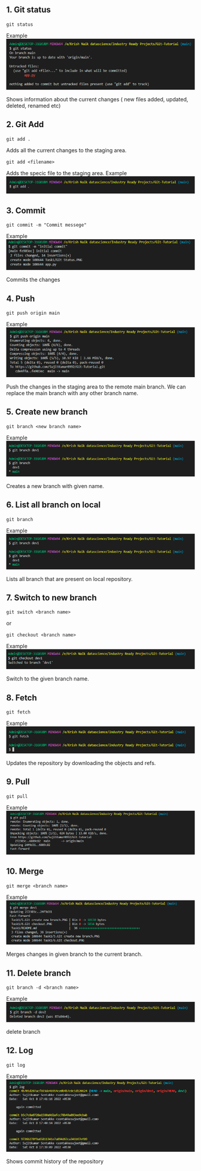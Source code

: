 ## 1. Git status
```
git status
```
Example
![](./1.Git%20Status.PNG)

Shows information about the current changes ( new files added, updated, deleted, renamed etc)

## 2. Git Add
```
git add .
```
Adds all the current changes to the staging area.

```
git add <filename>
```
Adds the specic file to the staging area.
Example
![](./2.Git%20add.PNG)

## 3. Commit
```
git commit -m "Commit messege"
```
Example
![](./3.Git%20Commit.PNG)

Commits the changes

## 4. Push

```
git push origin main
```
Example
![](./4.Git%20Push.PNG)

Push the changes in the staging area to the remote main branch. We can replace the main branch with any other branch name.

## 5. Create new branch

```
git branch <new branch name>
```
Example
![](./5.Git%20create%20new%20branch.PNG)

Creates a new branch with given name.

## 6. List all branch on local

```
git branch
```
Example
![](./5.Git%20create%20new%20branch.PNG)

Lists all branch that are present on local repository.

## 7. Switch to new branch

```
git switch <branch name>
```
or
```
git checkout <branch name>
```
Example
![](./6.Git%20checkout.PNG)

Switch to the given branch name.

## 8. Fetch

```
git fetch
```
Example
![](./11.Git%20fetch.PNG)

Updates the repository by downloading the objects and refs.


## 9. Pull

```
git pull
```
Example
![](./8.Git%20pull.PNG)


## 10. Merge

```
git merge <branch name>
```
Example
![](./7.Git%20merge.PNG)

Merges changes in given branch to the current branch.
 

## 11. Delete branch

```
git branch -d <branch name>
```
Example
![](./9.Git%20delete%20branch.PNG)

delete branch

## 12. Log

```
git log
```
Example
![](./10.Git%20log.PNG)

Shows commit history of the repository
